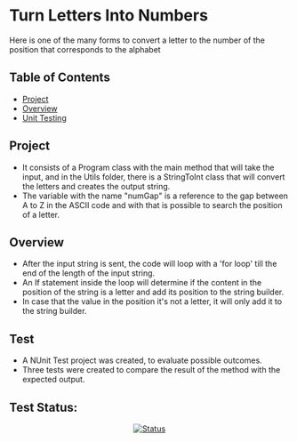 # Turn Letters Into Numbers

Here is one of the many forms to convert a letter to the number of the position that corresponds to the alphabet

## Table of Contents

- [Project](#project)
- [Overview](#overview)
- [Unit Testing](#unit_testing)

## Project <a name = "project"></a>

- It consists of a Program class with the main method that will take the input, and in the Utils folder, there is a StringToInt class that will convert the letters and creates the output string.
- The variable with the name "numGap" is a reference to the gap between A to Z in the ASCII code and with that is possible to search the position of a letter.

## Overview <a name = "overview"></a>

- After the input string is sent, the code will loop with a 'for loop' till the end of the length of the input string.
- An If statement inside the loop will determine if the content in the position of the string is a letter and add its position to the string builder.
- In case that the value in the position it's not a letter, it will only add it to the string builder.

## Test <a name = "unit_testing"></a>

- A NUnit Test project was created, to evaluate possible outcomes.
- Three tests were created to compare the result of the method with the expected output.

## **Test Status:**
<div align="center">

[![Status](https://img.shields.io/badge/status-active-success.svg)]()
  
</div>
